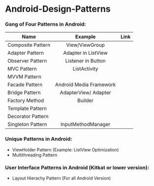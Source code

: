 Android-Design-Patterns
=======================

### Gang of Four Patterns in Android:
| Name                  | Example                 | Link  |
| -------------         |:-------------:          | -----:|
| Composite Pattern     | View/ViewGroup          | |
| Adapter Pattern       | Adapter in ListView     | |
| Observer Pattern      | Listener in Button      | |
| MVC Pattern           | ListActivity            | |
| MVVM Pattern          |                         |
| Facade Pattern        | Android Media Framework |
| Bridge Pattern        | AdapterView/ Adapter    |
| Factory Method        | Builder                 |
| Template Pattern      |                         |
| Decorator Pattern     |                         |
| Singleton Pattern     | InputMethodManager      |


### Unique Patterns in Android:
* ViewHolder Pattern (Example: ListView Optimization)
* Multithreading Pattern


### User Interface Patterns in Android (Kitkat or lower version):
* Layout Hierachy Pattern (For all Android Version)
